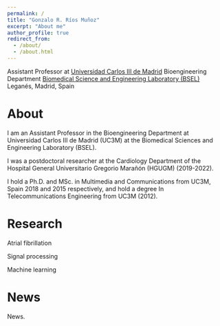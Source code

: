 ```yaml
---
permalink: /
title: "Gonzalo R. Ríos Muñoz"
excerpt: "About me"
author_profile: true
redirect_from: 
  - /about/
  - /about.html
---
```


Assistant Professor at [Universidad Carlos III de Madrid](https://www.uc3m.es/)
Bioengineering Department
[Biomedical Science and Engineering Laboratory (BSEL)](https://bsel.uc3m.es/)
Leganés, Madrid, Spain

About
======
I am an Assistant Professor in the Bioengineering Department at Universidad Carlos III de Madrid (UC3M) at the Biomedical Sciences and Engineering Laboratory (BSEL). 

I was a postdoctoral researcher at the Cardiology Department of the Hospital General Universitario Gregorio Marañón (HGUGM) (2019-2022). 

I hold a Ph.D. and MSc. in Multimedia and Communications from UC3M, Spain 2018 and 2015 respectively, and hold a degree In Telecommunications Engineering from UC3M (2012).

Research
======
Atrial fibrillation

Signal processing

Machine learning

News
======
News.
